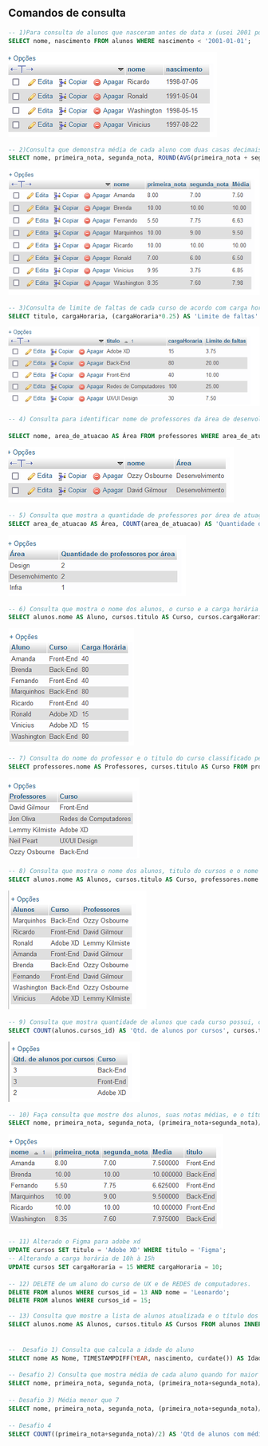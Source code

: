 ## Comandos de consulta 

```sql
-- 1)Para consulta de alunos que nasceram antes de data x (usei 2001 porque na minha tabela não há ninguém que nasceu antes em 2009)
SELECT nome, nascimento FROM alunos WHERE nascimento < '2001-01-01';
```
![](tava_facil_etapa3/data_de_nascimento.png)
```sql
-- 2)Consulta que demonstra média de cada aluno com duas casas decimais
SELECT nome, primeira_nota, segunda_nota, ROUND(AVG(primeira_nota + segunda_nota)/2,2) AS Média FROM alunos GROUP BY nome;
```
![](tava_facil_etapa3/media_com_duas_casas_decimais.png)

```sql
-- 3)Consulta de limite de faltas de cada curso de acordo com carga horária. Considerando o limite de como 25%. Ordenado pelo titulo do curso
SELECT titulo, cargaHoraria, (cargaHoraria*0.25) AS 'Limite de faltas' from cursos ORDER BY cursos.titulo;
```
![](tava_facil_etapa3/03_limiteDeFaltas.png)

```sql
-- 4) Consulta para identificar nome de professores da área de desenvolvimento

SELECT nome, area_de_atuacao AS Área FROM professores WHERE area_de_atuacao = 'Desenvolvimento';
```

![](tava_facil_etapa3/04_professoresDeDesenvolvimento.png)

```sql
-- 5) Consulta que mostra a quantidade de professores por área de atuação
SELECT area_de_atuacao AS Área, COUNT(area_de_atuacao) AS 'Quantidade de professores por área' FROM professores GROUP BY area_de_atuacao;
```
![](tava_facil_etapa3/05_quantidadeDeProfessoresPorArea.png)

```sql
-- 6) Consulta que mostra o nome dos alunos, o curso e a carga horária do curso
SELECT alunos.nome AS Aluno, cursos.titulo AS Curso, cursos.cargaHoraria AS 'Carga Horária' FROM alunos INNER JOIN cursos ON alunos.cursos_id = cursos.id ORDER BY alunos.nome;
```
![](tava_facil_etapa3/06_alunos_cursos_cargaHoraria.png)

```sql
-- 7) Consulta do nome do professor e o titulo do curso classificado pelo nome do professor
SELECT professores.nome AS Professores, cursos.titulo AS Curso FROM professores INNER JOIN cursos ON professores.cursos_id = cursos.id ORDER BY professores.nome;
```

![](tava_facil_etapa3/07_professores_cursoLecionados.png)

```sql
-- 8) Consulta que mostra o nome dos alunos, titulo do cursos e o nome dos respectivos professoes
SELECT alunos.nome AS Alunos, cursos.titulo AS Curso, professores.nome AS Professores FROM alunos INNER JOIN cursos ON alunos.cursos_id = cursos.id INNER JOIN professores ON professores.cursos_id = cursos.id;
```
![](tava_facil_etapa3/08_nomeDosAlunos_curso_professores.png)

```sql
-- 9) Consulta que mostra quantidade de alunos que cada curso possui, classificando o resultado em ordem descrescente
SELECT COUNT(alunos.cursos_id) AS 'Qtd. de alunos por cursos', cursos.titulo AS Curso FROM alunos INNER JOIN cursos ON alunos.cursos_id = cursos.id GROUP BY cursos.titulo ORDER BY COUNT(alunos.cursos_id)DESC;
```
![](tava_facil_etapa3/09_quantidade_de_aluno_porCadaCursos.png)

```sql
-- 10) Faça consulta que mostre dos alunos, suas notas médias, e o título dos cursos que fazem. Considerando os alunos front e back end, classificando pelo nome do aluno
SELECT nome, primeira_nota, segunda_nota, (primeira_nota+segunda_nota)/2 AS Media, cursos.titulo FROM alunos INNER JOIN cursos ON alunos.cursos_id = cursos.id WHERE alunos.cursos_id = 12 OR alunos.cursos_id = 11 ORDER BY nome;
```
![](tava_facil_etapa3/10-alunos_do_front_e_BackEnd.png)

```sql
-- 11) Alterado o Figma para adobe xd
UPDATE cursos SET titulo = 'Adobe XD' WHERE titulo = 'Figma';
-- Alterando a carga horária de 10h à 15h
UPDATE cursos SET cargaHoraria = 15 WHERE cargaHoraria = 10;

-- 12) DELETE de um aluno do curso de UX e de REDES de computadores.
DELETE FROM alunos WHERE cursos_id = 13 AND nome = 'Leonardo'; 
DELETE FROM alunos WHERE cursos_id = 15;
```
```sql
-- 13) Consulta que mostre a lista de alunos atualizada e o título dos cursos que fazem, classificados pelo nome do aluno
SELECT alunos.nome AS Alunos, cursos.titulo AS Cursos FROM alunos INNER JOIN cursos ON alunos.cursos_id = cursos.id ORDER BY alunos.nome;


--  Desafio 1) Consulta que calcula a idade do aluno
SELECT nome AS Nome, TIMESTAMPDIFF(YEAR, nascimento, curdate()) AS Idade FROM alunos;

-- Desafio 2) Consulta que mostra média de cada aluno quando for maior que 7
SELECT nome, primeira_nota, segunda_nota, (primeira_nota+segunda_nota)/2 AS Média FROM alunos WHERE (primeira_nota+segunda_nota)/2 >= 7;

-- Desafio 3) Média menor que 7
SELECT nome, primeira_nota, segunda_nota, (primeira_nota+segunda_nota)/2 AS Média FROM alunos WHERE (primeira_nota+segunda_nota)/2 < 7;

-- Desafio 4 
SELECT COUNT((primeira_nota+segunda_nota)/2) AS 'Qtd de alunos com média acima ou igual à 7' FROM alunos WHERE (primeira_nota+segunda_nota)/2 >= 7;
```

